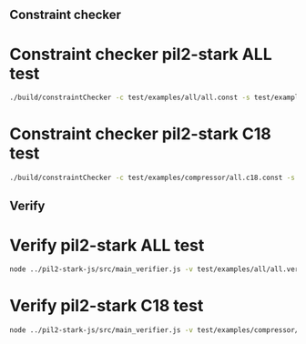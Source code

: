 ## Constraint checker 

# Constraint checker pil2-stark ALL test

```bash
./build/constraintChecker -c test/examples/all/all.const -s test/examples/all/all.starkinfo.json -h test/examples/all/all.chelpers/all.chelpers_generic.bin -t test/examples/all/all.commit -p test/examples/all/all.publics.json
```

# Constraint checker pil2-stark C18 test

```bash
./build/constraintChecker -c test/examples/compressor/all.c18.const -s test/examples/compressor/all.c18.starkinfo.json -h test/examples/compressor/all.c18.chelpers/all.c18.chelpers_generic.bin -t test/examples/compressor/all.c18.commit -p test/examples/compressor/all.c18.publics.json
```

## Verify

# Verify pil2-stark ALL test

```bash
node ../pil2-stark-js/src/main_verifier.js -v test/examples/all/all.verkey.json -s test/examples/all/all.starkinfo.json -i test/examples/all/all.verifierinfo.json -o runtime/output/all_proof.json -b test/examples/all/all.publics.json
```

# Verify pil2-stark C18 test

```bash
node ../pil2-stark-js/src/main_verifier.js -v test/examples/compressor/all.c18.verkey.json -s test/examples/compressor/all.c18.starkinfo.json -i test/examples/compressor/all.c18.verifierinfo.json -o runtime/output/compressor_proof.json -b test/examples/compressor/all.c18.publics.json
```